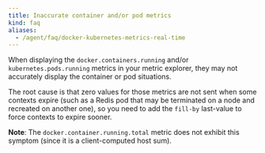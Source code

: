 ```yaml
---
title: Inaccurate container and/or pod metrics
kind: faq
aliases:
  - /agent/faq/docker-kubernetes-metrics-real-time
---
```


When displaying the `docker.containers.running` and/or `kubernetes.pods.running` metrics in your metric explorer, they may not accurately display the container or pod situations.

The root cause is that zero values for those metrics are not sent when some contexts expire (such as a Redis pod that may be terminated on a node and recreated on another one), so you need to add the `fill-by` last-value to force contexts to expire sooner.

**Note**: The `docker.container.running.total` metric does not exhibit this symptom (since it is a client-computed host sum).
